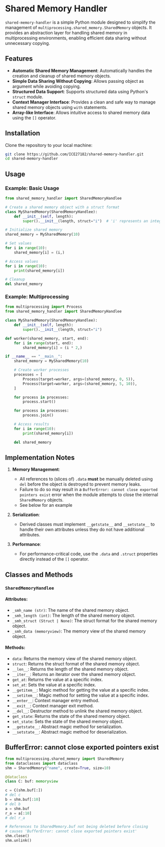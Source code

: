# Shared Memory Handler

`shared-memory-handler` is a simple Python module designed 
to simplify the management of `multiprocessing.shared_memory.SharedMemory` objects. 
It provides an abstraction layer for handling shared memory 
in multiprocessing environments, enabling efficient data sharing
without unnecessary copying.

## Features

- **Automatic Shared Memory Management**: Automatically handles the creation and cleanup of shared memory objects.
- **Simple Data Sharing Without Copying**: Allows passing object as argument while avoiding copying.
- **Structured Data Support**: Supports structured data using Python's `struct` module.
- **Context Manager Interface**: Provides a clean and safe way to manage shared memory objects using `with` statements.
- **Array-like Interface**: Allows intuitive access to shared memory data using the `[]` operator.

## Installation

Clone the repository to your local machine:

```bash
git clone https://github.com/ICE27182/shared-memory-handler.git
cd shared-memory-handler
```

## Usage

### Example: Basic Usage

```python
from shared_memory_handler import SharedMemoryHandlee

# Create a shared memory object with a struct format
class MySharedMemory(SharedMemoryHandlee):
    def __init__(self, length):
        super().__init__(length, struct="i")  # 'i' represents an integer

# Initialize shared memory
shared_memory = MySharedMemory(10)

# Set values
for i in range(10):
    shared_memory[i] = (i,)

# Access values
for i in range(10):
    print(shared_memory[i])

# Cleanup
del shared_memory
```

### Example: Multiprocessing

```python
from multiprocessing import Process
from shared_memory_handler import SharedMemoryHandlee

class MySharedMemory(SharedMemoryHandlee):
    def __init__(self, length):
        super().__init__(length, struct="i")

def worker(shared_memory, start, end):
    for i in range(start, end):
        shared_memory[i] = (i * 2,)

if __name__ == "__main__":
    shared_memory = MySharedMemory(10)

    # Create worker processes
    processes = [
        Process(target=worker, args=(shared_memory, 0, 5)),
        Process(target=worker, args=(shared_memory, 5, 10)),
    ]

    for process in processes:
        process.start()

    for process in processes:
        process.join()

    # Access results
    for i in range(10):
        print(shared_memory[i])

    del shared_memory
```

## Implementation Notes

1. **Memory Management**:
   - All references to (slices of) `.data` **must** be manually deleted using `del` before the object is destroyed to prevent memory leaks.
   - Failure to do so may result in a `BufferError: cannot close exported pointers exist` error when the module attempts to close the internal `SharedMemory` objects.
   - See below for an example

2. **Serialization**:
   - Derived classes must implement `__getstate__` and `__setstate__` to handle their own attributes unless they do not have additional attributes.

3. **Performance**:
   - For performance-critical code, use the `.data` and `.struct` properties directly instead of the `[]` operator.

## Classes and Methods

### `SharedMemoryHandlee`

#### Attributes:
- `_smh_name (str)`: The name of the shared memory object.
- `_smh_length (int)`: The length of the shared memory object.
- `_smh_struct (Struct | None)`: The struct format for the shared memory object.
- `_smh_data (memoryview)`: The memory view of the shared memory object.

#### Methods:
- `data`: Returns the memory view of the shared memory object.
- `struct`: Returns the struct format of the shared memory object.
- `__len__`: Returns the length of the shared memory object.
- `__iter__`: Returns an iterator over the shared memory object.
- `get_at`: Returns the value at a specific index.
- `set_at`: Sets the value at a specific index.
- `__getitem__`: Magic method for getting the value at a specific index.
- `__setitem__`: Magic method for setting the value at a specific index.
- `__enter__`: Context manager entry method.
- `__exit__`: Context manager exit method.
- `__del__`: Destructor method to unlink the shared memory object.
- `get_state`: Returns the state of the shared memory object.
- `set_state`: Sets the state of the shared memory object.
- `__getstate__`: Abstract magic method for serialization.
- `__setstate__`: Abstract magic method for deserialization.

## BufferError: cannot close exported pointers exist
```python
from multiprocessing.shared_memory import SharedMemory
from dataclasses import dataclass
shm = SharedMemory("name", create=True, size=10)

@dataclass
class C: buf: memoryview

c = C(shm.buf[:])
# del c
b = shm.buf[:10]
# del b
a = shm.buf
r_a = a[:10]
# del r_a

# References to SharedMemory.buf not being deleted before closing
# causes 'BufferError: cannot close exported pointers exist'
shm.close()
shm.unlink()
```

